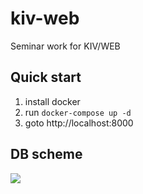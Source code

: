 # kiv-web
Seminar work for KIV/WEB

## Quick start
1. install docker
2. run `docker-compose up -d`
3. goto http://localhost:8000

## DB scheme
![](http://www.plantuml.com/plantuml/svg/ZL9DYy8m4BtdLmmzxLv412z5nBeiAEYwQF4gqSogQze9IKHayRyxATNMeh2toUDDtaSoS5vQVyoqeFKlRZmS7Le7lLvvz7AjiT-7Fy6OEU2PvxsAOVoL2iXbXZ4ia_d7A9c_TRhTTr7iFyEDTEv4LZLnIxhERJEaKAD7PWvdimblxiXJO-qYRdwthFLVlvmrCp6au-dd8asctmBebADTtGcFofM8qVBygXP3pZS2kBrgPWgrL3h1z8egNnko-D93-IAj5aHXZEvkOlRpKqIiSuf8KTbBZL8M5IXXV7hD07F5V-4A)
